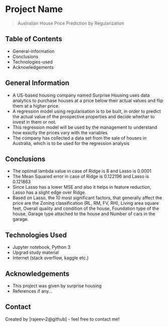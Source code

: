 # Project Name
> Australian House Price Prediction by Regularization


## Table of Contents
* General-information
* Conclusions
* Technologies-used
* Acknowledgements



## General Information
- A US-based housing company named Surprise Housing uses data analytics to purchase houses at a price below their actual values and flip them at a higher price.
- A regression model using regularisation is to be built, in order to predict the actual value of the prospective properties and decide whether to invest in them or not.
- This regression model will be used by the management to understand how exactly the prices vary with the variables
- The company has collected a data set from the sale of houses in Australia, which is to be used for the regression analysis



## Conclusions
- The optimal lambda value in case of Ridge is 8 and Lasso is 0.0001
- The Mean Squared error in case of Ridge is 0.122196 and Lasso is 0.121863
- Since Lasso has a lower MSE and also it helps in feature reduction, Lasso has a slight edge over Ridge.
- Based on Lasso, the 10 most significant factors, that generally affect the price are the Zoning classification (RL, RM, FV, RH), Living  area square feet, Overall quality and condition of the house, Foundation type of the house, Garage type attached to the house and Number of cars in the garage.




## Technologies Used
- Jupyter notebook, Python 3
- Upgrad study material
- Internet (stack overflow, kaggle etc.)



## Acknowledgements

- This project was given by surprise housing 
- References if any...



## Contact
Created by [rajeev-2@github] - feel free to contact me!

